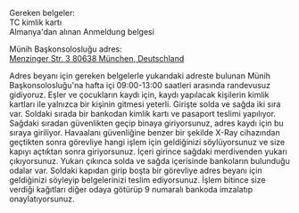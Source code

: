 Gereken belgeler:  
TC kimlik kartı  
Almanya'dan alınan Anmeldung belgesi

Münih Başkonsolosluğu adres:  
[Menzinger Str. 3 80638 München, Deutschland](https://goo.gl/maps/XhMQuRCBMSikuaVA6)
  
Adres beyanı için gereken belgelerle yukarıdaki adreste bulunan Münih Başkonsolosluğu'na hafta içi 09:00-13:00 saatleri arasında randevusuz gidiyoruz. Eşler ve çocukların kaydı için, kaydı yapılacak kişilerin kimlik kartları ile yalnızca bir kişinin gitmesi yeterli. Girişte solda ve sağda iki sıra var. Soldaki sırada bir bankodan kimlik kartı ve pasaport teslimi yapılıyor. Sağdaki sıradan güvenlikten geçip binaya giriyorsunuz, adres kaydı için bu sıraya giriliyor. Havaalanı güvenliğine benzer bir şekilde X-Ray cihazından geçtikten sonra görevliye hangi işlem için geldiğinizi söylüyorsunuz ve size kapıyı açtıktan sonra giriyorsunuz. İçeri girince sağdaki merdivenden yukarı çıkıyorsunuz. Yukarı çıkınca solda ve sağda içerisinde bankoların bulunduğu odalar var. Soldaki kapıdan girip boşta bir görevliye adres beyanı için geldiğinizi söyleyip belgelerinizi teslim ediyorsunuz. İşlem bitince size verdiği kağıtları diğer odaya götürüp 9 numaralı bankoda imzalatıp onaylatıyorsunuz.
